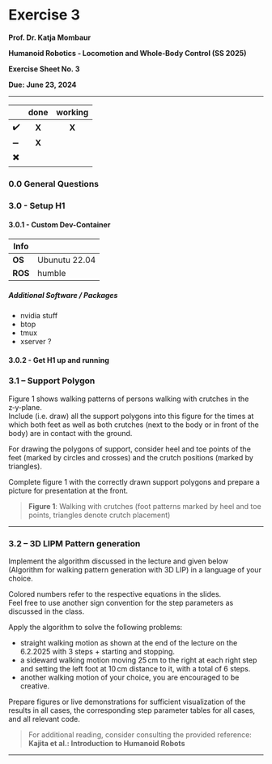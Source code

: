 # Exercise 3
**Prof. Dr. Katja Mombaur**

**Humanoid Robotics ‑ Locomotion and Whole‑Body Control (SS 2025)**

**Exercise Sheet No. 3**

**Due: June 23, 2024**

---
| | done | working |
|-|:-:|:-:|
| :heavy_check_mark: | **X** | **X** |
| :heavy_minus_sign: | **X** |  | 
| :heavy_multiplication_x: |  |  |

### 0.0 General Questions

### 3.0 - Setup H1
#### 3.0.1 - Custom Dev-Container
| Info |  |
|-|-|
| **OS** | Ubunutu 22.04 |
| **ROS** | humble |

##### Additional Software / Packages
- nvidia stuff
- btop
- tmux
- xserver ?
#### 3.0.2 - Get H1 up and running

### 3.1 – Support Polygon

Figure 1 shows walking patterns of persons walking with crutches in the z‑y‑plane.  
Include (i.e. draw) all the support polygons into this figure for the times at which both feet as well as both crutches (next to the body or in front of the body) are in contact with the ground.

For drawing the polygons of support, consider heel and toe points of the feet (marked by circles and crosses) and the crutch positions (marked by triangles).

Complete figure 1 with the correctly drawn support polygons and prepare a picture for presentation at the front.

> **Figure 1**: Walking with crutches (foot patterns marked by heel and toe points, triangles denote crutch placement)

---

### 3.2 – 3D LIPM Pattern generation

Implement the algorithm discussed in the lecture and given below (Algorithm for walking pattern generation with 3D LIP) in a language of your choice.

Colored numbers refer to the respective equations in the slides.  
Feel free to use another sign convention for the step parameters as discussed in the class.

Apply the algorithm to solve the following problems:

- straight walking motion as shown at the end of the lecture on the 6.2.2025 with 3 steps + starting and stopping.
- a sideward walking motion moving 25 cm to the right at each right step and setting the left foot at 10 cm distance to it, with a total of 6 steps.
- another walking motion of your choice, you are encouraged to be creative.

Prepare figures or live demonstrations for sufficient visualization of the results in all cases, the corresponding step parameter tables for all cases, and all relevant code.

> For additional reading, consider consulting the provided reference:  
> **Kajita et al.: Introduction to Humanoid Robots**

---

